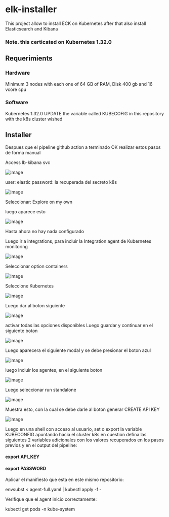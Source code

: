 # elk-installer
This project allow to install ECK on Kubernetes after that also install Elasticsearch and Kibana

### Note. this certicated on Kubernetes 1.32.0

## Requerimients
### Hardware
Minimum 3 nodes with each one of 64 GB of RAM, Disk 400 gb and 16 vcore cpu

### Software
Kubernetes 1.32.0
UPDATE the variable called KUBECOFIG in this repository with the k8s cluster wished

## Installer
Despues que el pipeline github action a terminado OK realizar estos pasos de forma manual

Access lb-kibana svc

![image](https://github.com/user-attachments/assets/2ece4594-1593-42df-af9b-8be25ebeb425)


user: elastic
password: la recuperada del secreto k8s

![image](https://github.com/user-attachments/assets/42a2dd82-44a4-4231-b433-2df142b1782d)

Seleccionar: Explore on my own


luego aparece esto

![image](https://github.com/user-attachments/assets/3d24be5e-d7c4-4d9d-8c49-4cc3d6e1ebb9)

Hasta ahora no hay nada configurado

Luego ir a integrations, para incluir la Integration agent de Kubernetes monitoring

![image](https://github.com/user-attachments/assets/5316e35b-e815-4cd5-acfa-603b9b30a2af)

Seleccionar option containers

![image](https://github.com/user-attachments/assets/c64ac3ca-39f5-4ebe-83e3-b802b3606126)

Seleccione Kubernetes

![image](https://github.com/user-attachments/assets/f19b61cb-89ce-4c81-be34-66ccf27040aa)

Luego dar al boton siguiente

![image](https://github.com/user-attachments/assets/969fe0bf-6e39-4917-aa6a-133e47eca598)

activar todas las opciones disponibles
Luego guardar y continuar en el siguiente boton

![image](https://github.com/user-attachments/assets/8154ce90-8861-4d7f-a405-a383023590db)


Luego aparecera el siguiente modal y se debe presionar el boton azul

![image](https://github.com/user-attachments/assets/547aff69-4d08-4609-99a0-590e9c2447ad)

luego incluir los agentes, en el siguiente boton

![image](https://github.com/user-attachments/assets/3a620011-ffaf-498f-a11a-44f4213cb52b)

Luego seleccionar run standalone

![image](https://github.com/user-attachments/assets/6a8cbced-9d23-49a7-a2f1-9d5ab03004cc)

Muestra esto, con la cual se debe darle al boton generar CREATE API KEY 

![image](https://github.com/user-attachments/assets/b0c40441-7847-441a-8dc8-5bc6441f12f7)

Luego en una shell con acceso al usuario, set o export la variable KUBECONFIG apuntando hacia el cluster k8s en cuestion
defina las siguientes 2 variables adicionales con los valores recuperados en los pasos previos y en el output del pipeline:

#### export API_KEY
#### export PASSWORD

Aplicar el manifiesto que esta en este mismo repositorio:

envsubst < agent-full.yaml | kubectl apply -f -

Verifique que el agent inicio correctamente:

kubectl get pods -n kube-system













